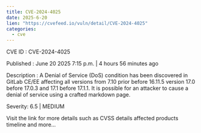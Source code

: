 ```yaml
---
title: CVE-2024-4025
date: 2025-6-20
lien: "https://cvefeed.io/vuln/detail/CVE-2024-4025"
categories:
  - cve
---
```


CVE ID : CVE-2024-4025

Published :  June 20
2025
7:15 p.m. | 4 hours
56 minutes ago

Description : A Denial of Service (DoS) condition has been discovered in GitLab CE/EE affecting all versions from 7.10 prior before 16.11.5
version 17.0 before 17.0.3
and 17.1 before 17.1.1. It is possible for an attacker to cause a denial of service using a crafted markdown page.

Severity: 6.5 | MEDIUM

Visit the link for more details
such as CVSS details
affected products
timeline
and more...
